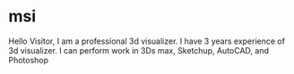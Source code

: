 # msi
Hello Visitor, I am a professional 3d visualizer. I have 3 years experience of 3d visualizer. I can perform work in 3Ds max, Sketchup, AutoCAD, and Photoshop
